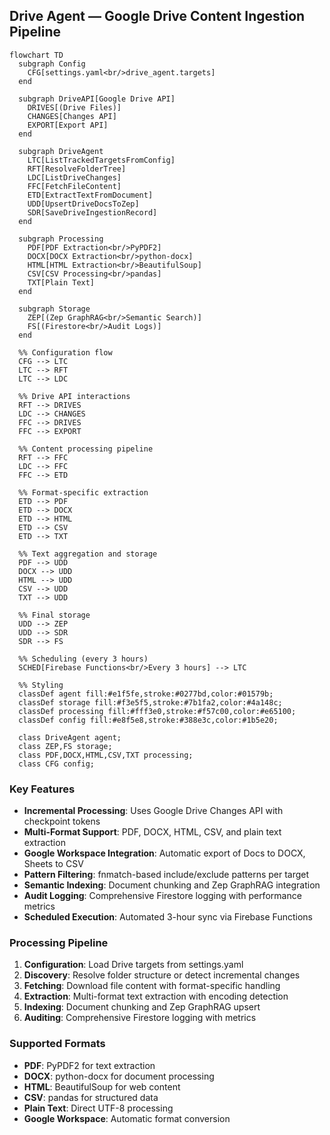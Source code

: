 ## Drive Agent — Google Drive Content Ingestion Pipeline

```mermaid
flowchart TD
  subgraph Config
    CFG[settings.yaml<br/>drive_agent.targets]
  end

  subgraph DriveAPI[Google Drive API]
    DRIVES[(Drive Files)]
    CHANGES[Changes API]
    EXPORT[Export API]
  end

  subgraph DriveAgent
    LTC[ListTrackedTargetsFromConfig]
    RFT[ResolveFolderTree]
    LDC[ListDriveChanges]
    FFC[FetchFileContent]
    ETD[ExtractTextFromDocument]
    UDD[UpsertDriveDocsToZep]
    SDR[SaveDriveIngestionRecord]
  end

  subgraph Processing
    PDF[PDF Extraction<br/>PyPDF2]
    DOCX[DOCX Extraction<br/>python-docx]
    HTML[HTML Extraction<br/>BeautifulSoup]
    CSV[CSV Processing<br/>pandas]
    TXT[Plain Text]
  end

  subgraph Storage
    ZEP[(Zep GraphRAG<br/>Semantic Search)]
    FS[(Firestore<br/>Audit Logs)]
  end

  %% Configuration flow
  CFG --> LTC
  LTC --> RFT
  LTC --> LDC

  %% Drive API interactions
  RFT --> DRIVES
  LDC --> CHANGES
  FFC --> DRIVES
  FFC --> EXPORT

  %% Content processing pipeline
  RFT --> FFC
  LDC --> FFC
  FFC --> ETD

  %% Format-specific extraction
  ETD --> PDF
  ETD --> DOCX
  ETD --> HTML
  ETD --> CSV
  ETD --> TXT

  %% Text aggregation and storage
  PDF --> UDD
  DOCX --> UDD
  HTML --> UDD
  CSV --> UDD
  TXT --> UDD

  %% Final storage
  UDD --> ZEP
  UDD --> SDR
  SDR --> FS

  %% Scheduling (every 3 hours)
  SCHED[Firebase Functions<br/>Every 3 hours] --> LTC

  %% Styling
  classDef agent fill:#e1f5fe,stroke:#0277bd,color:#01579b;
  classDef storage fill:#f3e5f5,stroke:#7b1fa2,color:#4a148c;
  classDef processing fill:#fff3e0,stroke:#f57c00,color:#e65100;
  classDef config fill:#e8f5e8,stroke:#388e3c,color:#1b5e20;

  class DriveAgent agent;
  class ZEP,FS storage;
  class PDF,DOCX,HTML,CSV,TXT processing;
  class CFG config;
```

### Key Features

- **Incremental Processing**: Uses Google Drive Changes API with checkpoint tokens
- **Multi-Format Support**: PDF, DOCX, HTML, CSV, and plain text extraction
- **Google Workspace Integration**: Automatic export of Docs to DOCX, Sheets to CSV
- **Pattern Filtering**: fnmatch-based include/exclude patterns per target
- **Semantic Indexing**: Document chunking and Zep GraphRAG integration
- **Audit Logging**: Comprehensive Firestore logging with performance metrics
- **Scheduled Execution**: Automated 3-hour sync via Firebase Functions

### Processing Pipeline

1. **Configuration**: Load Drive targets from settings.yaml
2. **Discovery**: Resolve folder structure or detect incremental changes
3. **Fetching**: Download file content with format-specific handling
4. **Extraction**: Multi-format text extraction with encoding detection
5. **Indexing**: Document chunking and Zep GraphRAG upsert
6. **Auditing**: Comprehensive Firestore logging with metrics

### Supported Formats

- **PDF**: PyPDF2 for text extraction
- **DOCX**: python-docx for document processing
- **HTML**: BeautifulSoup for web content
- **CSV**: pandas for structured data
- **Plain Text**: Direct UTF-8 processing
- **Google Workspace**: Automatic format conversion